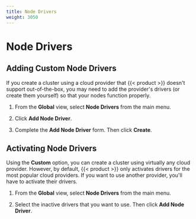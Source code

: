 ```yaml
---
title: Node Drivers
weight: 3050
---
```


# Node Drivers

## Adding Custom Node Drivers

If you create a cluster using a cloud provider that {{< product >}} doesn't support out-of-the-box, you may need to add the provider's drivers (or create them yourself) so that your nodes function properly.

1.	From the **Global** view, select **Node Drivers** from the main menu.

2.	Click **Add Node Driver**.

3.	Complete the **Add Node Driver** form. Then click **Create**.

## Activating Node Drivers

Using the **Custom** option, you can create a cluster using virtually any cloud provider. However, by default, {{< product >}} only activates drivers for the most popular cloud providers. If you want to use another provider, you'll have to activate their drivers.

1.	From the **Global** view, select **Node Drivers** from the main menu.

2.	Select the inactive drivers that you want to use. Then click **Add Node Driver**.
